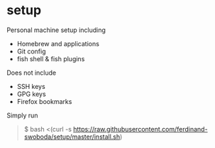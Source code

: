 # setup
Personal machine setup including
- Homebrew and applications
- Git config
- fish shell & fish plugins

Does not include
- SSH keys
- GPG keys
- Firefox bookmarks

Simply run
>$ bash <(curl -s https://raw.githubusercontent.com/ferdinand-swoboda/setup/master/install.sh)
